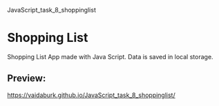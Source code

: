 JavaScript_task_8_shoppinglist
# Shopping List

Shopping List App made with Java Script.
Data is saved in local storage.

## Preview:
https://vaidaburk.github.io/JavaScript_task_8_shoppinglist/
